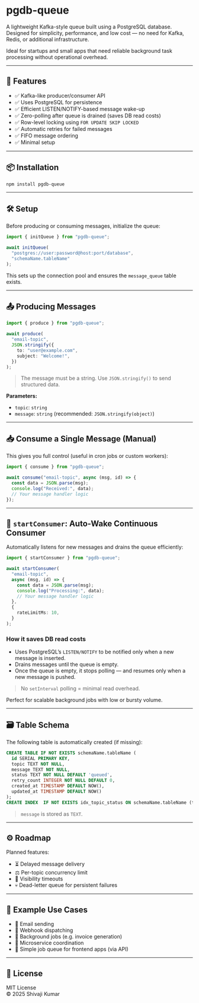 # pgdb-queue

A lightweight Kafka-style queue built using a PostgreSQL database. Designed for simplicity, performance, and low cost — no need for Kafka, Redis, or additional infrastructure.

Ideal for startups and small apps that need reliable background task processing without operational overhead.

---

## 🚀 Features

- ✅ Kafka-like producer/consumer API
- ✅ Uses PostgreSQL for persistence
- ✅ Efficient LISTEN/NOTIFY-based message wake-up
- ✅ Zero-polling after queue is drained (saves DB read costs)
- ✅ Row-level locking using `FOR UPDATE SKIP LOCKED`
- ✅ Automatic retries for failed messages
- ✅ FIFO message ordering
- ✅ Minimal setup

---

## 📦 Installation

```bash
npm install pgdb-queue
```

---

## 🛠️ Setup

Before producing or consuming messages, initialize the queue:

```ts
import { initQueue } from "pgdb-queue";

await initQueue(
  "postgres://user:password@host:port/database",
  "schemaName.tableName"
);
```

This sets up the connection pool and ensures the `message_queue` table exists.

---

## 📤 Producing Messages

```ts
import { produce } from "pgdb-queue";

await produce(
  "email-topic",
  JSON.stringify({
    to: "user@example.com",
    subject: "Welcome!",
  })
);
```

> The message must be a string. Use `JSON.stringify()` to send structured data.

**Parameters:**

- `topic`: `string`
- `message`: `string` (recommended: `JSON.stringify(object)`)

---

## 📥 Consume a Single Message (Manual)

This gives you full control (useful in cron jobs or custom workers):

```ts
import { consume } from "pgdb-queue";

await consume("email-topic", async (msg, id) => {
  const data = JSON.parse(msg);
  console.log("Received:", data);
  // Your message handler logic
});
```

---

## 🔁 `startConsumer`: Auto-Wake Continuous Consumer

Automatically listens for new messages and drains the queue efficiently:

```ts
import { startConsumer } from "pgdb-queue";

await startConsumer(
  "email-topic",
  async (msg, id) => {
    const data = JSON.parse(msg);
    console.log("Processing:", data);
    // Your message handler logic
  },
  {
    rateLimitMs: 10,
  }
);
```

### How it saves DB read costs

- Uses PostgreSQL’s `LISTEN/NOTIFY` to be notified only when a new message is inserted.
- Drains messages until the queue is empty.
- Once the queue is empty, it stops polling — and resumes only when a new message is pushed.

> No `setInterval` polling = minimal read overhead.

Perfect for scalable background jobs with low or bursty volume.

---

## 🗃️ Table Schema

The following table is automatically created (if missing):

```sql
CREATE TABLE IF NOT EXISTS schemaName.tableName (
  id SERIAL PRIMARY KEY,
  topic TEXT NOT NULL,
  message TEXT NOT NULL,
  status TEXT NOT NULL DEFAULT 'queued',
  retry_count INTEGER NOT NULL DEFAULT 0,
  created_at TIMESTAMP DEFAULT NOW(),
  updated_at TIMESTAMP DEFAULT NOW()
);
CREATE INDEX  IF NOT EXISTS idx_topic_status ON schemaName.tableName (topic, status);
```

> `message` is stored as `TEXT`.

---

## ⚙️ Roadmap

Planned features:

- ⏳ Delayed message delivery
- ⚖️ Per-topic concurrency limit
- 👀 Visibility timeouts
- 💀 Dead-letter queue for persistent failures

---

## 🧪 Example Use Cases

- 📧 Email sending
- 🔁 Webhook dispatching
- 🧾 Background jobs (e.g. invoice generation)
- 🔗 Microservice coordination
- 📲 Simple job queue for frontend apps (via API)

---

## 📄 License

MIT License  
© 2025 Shivaji Kumar

